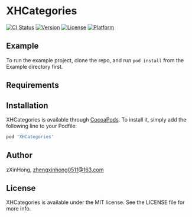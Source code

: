 # XHCategories

[![CI Status](https://img.shields.io/travis/zXinHong/XHCategories.svg?style=flat)](https://travis-ci.org/zXinHong/XHCategories)
[![Version](https://img.shields.io/cocoapods/v/XHCategories.svg?style=flat)](https://cocoapods.org/pods/XHCategories)
[![License](https://img.shields.io/cocoapods/l/XHCategories.svg?style=flat)](https://cocoapods.org/pods/XHCategories)
[![Platform](https://img.shields.io/cocoapods/p/XHCategories.svg?style=flat)](https://cocoapods.org/pods/XHCategories)

## Example

To run the example project, clone the repo, and run `pod install` from the Example directory first.

## Requirements

## Installation

XHCategories is available through [CocoaPods](https://cocoapods.org). To install
it, simply add the following line to your Podfile:

```ruby
pod 'XHCategories'
```

## Author

zXinHong, zhengxinhong0511@163.com

## License

XHCategories is available under the MIT license. See the LICENSE file for more info.
